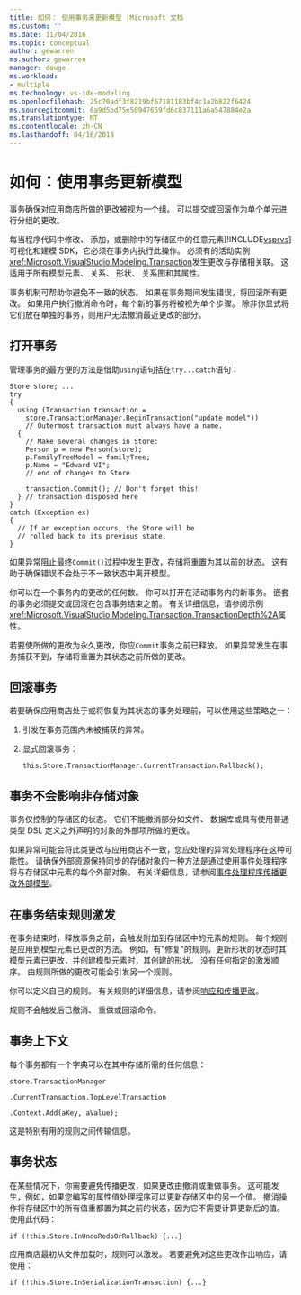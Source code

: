 ```yaml
---
title: 如何： 使用事务来更新模型 |Microsoft 文档
ms.custom: ''
ms.date: 11/04/2016
ms.topic: conceptual
author: gewarren
ms.author: gewarren
manager: douge
ms.workload:
- multiple
ms.technology: vs-ide-modeling
ms.openlocfilehash: 25c70adf3f8219bf67181183bf4c1a2b822f6424
ms.sourcegitcommit: 6a9d5bd75e50947659fd6c837111a6a547884e2a
ms.translationtype: MT
ms.contentlocale: zh-CN
ms.lasthandoff: 04/16/2018
---
```

# <a name="how-to-use-transactions-to-update-the-model"></a>如何：使用事务更新模型
事务确保对应用商店所做的更改被视为一个组。 可以提交或回滚作为单个单元进行分组的更改。  
  
 每当程序代码中修改、 添加，或删除中的存储区中的任意元素[!INCLUDE[vsprvs](../code-quality/includes/vsprvs_md.md)]可视化和建模 SDK，它必须在事务内执行此操作。 必须有的活动实例<xref:Microsoft.VisualStudio.Modeling.Transaction>发生更改与存储相关联。 这适用于所有模型元素、 关系、 形状、 关系图和其属性。  
  
 事务机制可帮助你避免不一致的状态。 如果在事务期间发生错误，将回滚所有更改。 如果用户执行撤消命令时，每个新的事务将被视为单个步骤。 除非你显式将它们放在单独的事务，则用户无法撤消最近更改的部分。  
  
## <a name="opening-a-transaction"></a>打开事务  
 管理事务的最方便的方法是借助`using`语句括在`try...catch`语句：  
  
```  
Store store; ...  
try  
{  
  using (Transaction transaction =  
    store.TransactionManager.BeginTransaction("update model"))  
    // Outermost transaction must always have a name.  
  {  
    // Make several changes in Store:  
    Person p = new Person(store);  
    p.FamilyTreeModel = familyTree;  
    p.Name = "Edward VI";  
    // end of changes to Store  
  
    transaction.Commit(); // Don't forget this!  
  } // transaction disposed here  
}  
catch (Exception ex)  
{  
  // If an exception occurs, the Store will be   
  // rolled back to its previous state.  
}  
```  
  
 如果异常阻止最终`Commit()`过程中发生更改，存储将重置为其以前的状态。 这有助于确保错误不会处于不一致状态中离开模型。  
  
 你可以在一个事务内的更改的任何数。 你可以打开在活动事务内的新事务。 嵌套的事务必须提交或回滚在包含事务结束之前。 有关详细信息，请参阅示例<xref:Microsoft.VisualStudio.Modeling.Transaction.TransactionDepth%2A>属性。  
  
 若要使所做的更改为永久更改，你应`Commit`事务之前已释放。 如果异常发生在事务捕获不到，存储将重置为其状态之前所做的更改。  
  
## <a name="rolling-back-a-transaction"></a>回滚事务  
 若要确保应用商店处于或将恢复为其状态的事务处理前，可以使用这些策略之一：  
  
1.  引发在事务范围内未被捕获的异常。  
  
2.  显式回滚事务：  
  
    ```  
    this.Store.TransactionManager.CurrentTransaction.Rollback();  
    ```  
  
## <a name="transactions-do-not-affect-non-store-objects"></a>事务不会影响非存储对象  
 事务仅控制的存储区的状态。 它们不能撤消部分如文件、 数据库或具有使用普通类型 DSL 定义之外声明的对象的外部项所做的更改。  
  
 如果异常可能会将此类更改与应用商店不一致，您应处理的异常处理程序在这种可能性。 请确保外部资源保持同步的存储对象的一种方法是通过使用事件处理程序将与存储区中元素的每个外部对象。 有关详细信息，请参阅[事件处理程序传播更改外部模型](../modeling/event-handlers-propagate-changes-outside-the-model.md)。  
  
## <a name="rules-fire-at-the-end-of-a-transaction"></a>在事务结束规则激发  
 在事务结束时，释放事务之前，会触发附加到存储区中的元素的规则。 每个规则是应用到模型元素已更改的方法。 例如，有"修复"的规则，更新形状的状态时其模型元素已更改，并创建模型元素时，其创建的形状。 没有任何指定的激发顺序。 由规则所做的更改可能会引发另一个规则。  
  
 你可以定义自己的规则。 有关规则的详细信息，请参阅[响应和传播更改](../modeling/responding-to-and-propagating-changes.md)。  
  
 规则不会触发后已撤消、 重做或回滚命令。  
  
## <a name="transaction-context"></a>事务上下文  
 每个事务都有一个字典可以在其中存储所需的任何信息：  
  
 `store.TransactionManager`  
  
 `.CurrentTransaction.TopLevelTransaction`  
  
 `.Context.Add(aKey, aValue);`  
  
 这是特别有用的规则之间传输信息。  
  
## <a name="transaction-state"></a>事务状态  
 在某些情况下，你需要避免传播更改，如果更改由撤消或重做事务。 这可能发生，例如，如果您编写的属性值处理程序可以更新存储区中的另一个值。 撤消操作将存储区中的所有值重都置为其之前的状态，因为它不需要计算更新后的值。 使用此代码：  
  
```  
if (!this.Store.InUndoRedoOrRollback) {...}  
```  
  
 应用商店最初从文件加载时，规则可以激发。 若要避免对这些更改作出响应，请使用：  
  
```  
if (!this.Store.InSerializationTransaction) {...}  
  
```